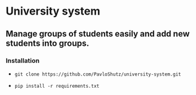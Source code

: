# University system

## Manage groups of students easily and add new students into groups.

### Installation
* ```commandline 
  git clone https://github.com/PavloShutz/university-system.git
  ```
* ```commandline
  pip install -r requirements.txt
  ```
